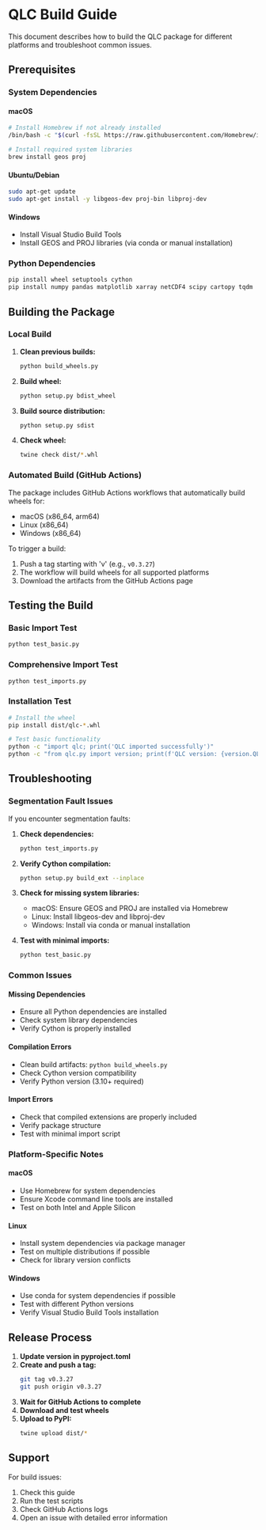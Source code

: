 # QLC Build Guide

This document describes how to build the QLC package for different platforms and troubleshoot common issues.

## Prerequisites

### System Dependencies

#### macOS
```bash
# Install Homebrew if not already installed
/bin/bash -c "$(curl -fsSL https://raw.githubusercontent.com/Homebrew/install/HEAD/install.sh)"

# Install required system libraries
brew install geos proj
```

#### Ubuntu/Debian
```bash
sudo apt-get update
sudo apt-get install -y libgeos-dev proj-bin libproj-dev
```

#### Windows
- Install Visual Studio Build Tools
- Install GEOS and PROJ libraries (via conda or manual installation)

### Python Dependencies

```bash
pip install wheel setuptools cython
pip install numpy pandas matplotlib xarray netCDF4 scipy cartopy tqdm
```

## Building the Package

### Local Build

1. **Clean previous builds:**
   ```bash
   python build_wheels.py
   ```

2. **Build wheel:**
   ```bash
   python setup.py bdist_wheel
   ```

3. **Build source distribution:**
   ```bash
   python setup.py sdist
   ```

4. **Check wheel:**
   ```bash
   twine check dist/*.whl
   ```

### Automated Build (GitHub Actions)

The package includes GitHub Actions workflows that automatically build wheels for:
- macOS (x86_64, arm64)
- Linux (x86_64)
- Windows (x86_64)

To trigger a build:
1. Push a tag starting with 'v' (e.g., `v0.3.27`)
2. The workflow will build wheels for all supported platforms
3. Download the artifacts from the GitHub Actions page

## Testing the Build

### Basic Import Test
```bash
python test_basic.py
```

### Comprehensive Import Test
```bash
python test_imports.py
```

### Installation Test
```bash
# Install the wheel
pip install dist/qlc-*.whl

# Test basic functionality
python -c "import qlc; print('QLC imported successfully')"
python -c "from qlc.py import version; print(f'QLC version: {version.QLC_VERSION}')"
```

## Troubleshooting

### Segmentation Fault Issues

If you encounter segmentation faults:

1. **Check dependencies:**
   ```bash
   python test_imports.py
   ```

2. **Verify Cython compilation:**
   ```bash
   python setup.py build_ext --inplace
   ```

3. **Check for missing system libraries:**
   - macOS: Ensure GEOS and PROJ are installed via Homebrew
   - Linux: Install libgeos-dev and libproj-dev
   - Windows: Install via conda or manual installation

4. **Test with minimal imports:**
   ```bash
   python test_basic.py
   ```

### Common Issues

#### Missing Dependencies
- Ensure all Python dependencies are installed
- Check system library dependencies
- Verify Cython is properly installed

#### Compilation Errors
- Clean build artifacts: `python build_wheels.py`
- Check Cython version compatibility
- Verify Python version (3.10+ required)

#### Import Errors
- Check that compiled extensions are properly included
- Verify package structure
- Test with minimal import script

### Platform-Specific Notes

#### macOS
- Use Homebrew for system dependencies
- Ensure Xcode command line tools are installed
- Test on both Intel and Apple Silicon

#### Linux
- Install system dependencies via package manager
- Test on multiple distributions if possible
- Check for library version conflicts

#### Windows
- Use conda for system dependencies if possible
- Test with different Python versions
- Verify Visual Studio Build Tools installation

## Release Process

1. **Update version in pyproject.toml**
2. **Create and push a tag:**
   ```bash
   git tag v0.3.27
   git push origin v0.3.27
   ```
3. **Wait for GitHub Actions to complete**
4. **Download and test wheels**
5. **Upload to PyPI:**
   ```bash
   twine upload dist/*
   ```

## Support

For build issues:
1. Check this guide
2. Run the test scripts
3. Check GitHub Actions logs
4. Open an issue with detailed error information

